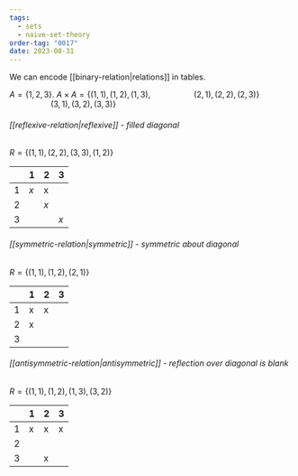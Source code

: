 ```yaml
---
tags:
  - sets
  - naive-set-theory
order-tag: "0017"
date: 2023-08-31
---
```

We can encode [[binary-relation|relations]] in tables.

$A=\{ 1,2,3 \}$.
$A\times A=\{ (1,1),(1,2),(1,3),$
$\quad\quad\quad\quad\;\;(2,1),(2,2),(2,3)  \}$
$\quad\quad\quad\quad\;\;(3,1),(3,2),(3,3)  \}$

###### [[reflexive-relation|reflexive]] - filled diagonal
$R=\{ (1,1),(2,2),(3,3),(1,2) \}$

|     | 1   | 2   | 3   |
| --- | --- | --- | --- |
| 1   | *x*   | x   |     |
| 2   |     | *x*   |     |
| 3   |     |     | *x*    |

###### [[symmetric-relation|symmetric]] - symmetric about diagonal
$R=\{ (1,1),(1,2),(2,1) \}$

|     | 1   | 2   | 3   |
| --- | --- | --- | --- |
| 1   | x   | x   |     |
| 2   | x   |     |     |
| 3   |     |     |     |

###### [[antisymmetric-relation|antisymmetric]] - reflection over diagonal is blank
$R=\{ (1,1),(1,2),(1,3),(3,2) \}$


|     | 1   | 2   | 3   |
| --- | --- | --- | --- |
| 1   | x   | x   |  x  |
| 2   |     |     |     |
| 3   |     | x   |     |
